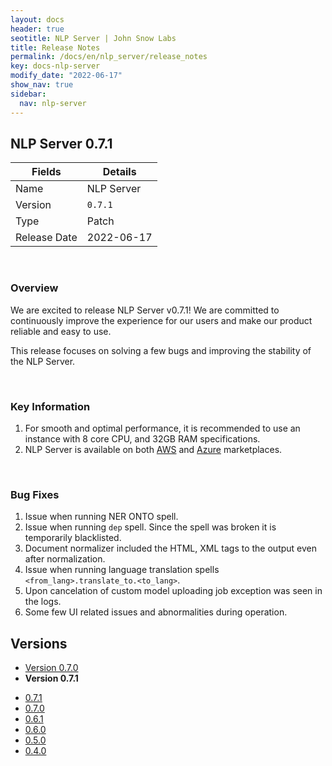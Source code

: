 ```yaml
---
layout: docs
header: true
seotitle: NLP Server | John Snow Labs
title: Release Notes
permalink: /docs/en/nlp_server/release_notes
key: docs-nlp-server
modify_date: "2022-06-17"
show_nav: true
sidebar:
  nav: nlp-server
---
```


## NLP Server 0.7.1

| Fields       | Details    |
| ------------ | ---------- |
| Name         | NLP Server |
| Version      | `0.7.1`    |
| Type         | Patch      |
| Release Date | 2022-06-17 |

<br>

### Overview

We are excited to release NLP Server v0.7.1! We are committed to continuously improve the experience for our users and make our product reliable and easy to use.

This release focuses on solving a few bugs and improving the stability of the NLP Server.

<br>

### Key Information

1. For smooth and optimal performance, it is recommended to use an instance with 8 core CPU, and 32GB RAM specifications.
2. NLP Server is available on both [AWS](https://aws.amazon.com/marketplace/pp/prodview-4ohxjejvg7vwm) and [Azure](https://azuremarketplace.microsoft.com/en-us/marketplace/apps/johnsnowlabsinc1646051154808.nlp_server) marketplaces.

<br>

### Bug Fixes

1. Issue when running NER ONTO spell.
2. Issue when running `dep` spell. Since the spell was broken it is temporarily blacklisted.
3. Document normalizer included the HTML, XML tags to the output even after normalization.
4. Issue when running language translation spells `<from_lang>.translate_to.<to_lang>`.
5. Upon cancelation of custom model uploading job exception was seen in the logs.
6. Some few UI related issues and abnormalities during operation.

<div class="prev_ver h3-box" markdown="1">

## Versions

</div>

<ul class="pagination">
    <li>
        <a href="release_notes_0_7_0">Version 0.7.0</a>
    </li>
    <li>
        <strong>Version 0.7.1</strong>
    </li>
</ul>

<ul class="pagination owl-carousel pagination_big">
  <li class="active"><a href="nlp_server_versions/release_notes_0_7_1">0.7.1</a></li>
  <li><a href="nlp_server_versions/release_notes_0_7_0">0.7.0</a></li>
  <li><a href="nlp_server_versions/release_notes_0_6_1">0.6.1</a></li>
  <li><a href="nlp_server_versions/release_notes_0_6_0">0.6.0</a></li>
  <li><a href="nlp_server_versions/release_notes_0_5_0">0.5.0</a></li>
  <li><a href="nlp_server_versions/release_notes_0_4_0">0.4.0</a></li>
</ul>

